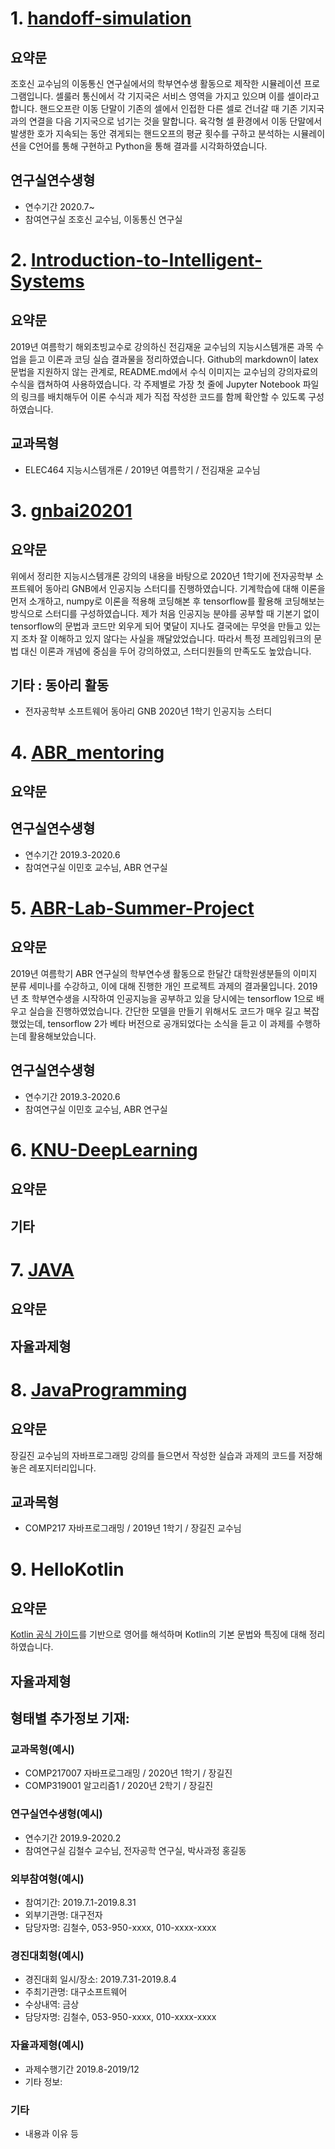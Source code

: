 # 1. [handoff-simulation](https://github.com/yh08037/handoff-simulation)
## 요약문
조호신 교수님의 이동통신 연구실에서의 학부연수생 활동으로 제작한 시뮬레이션 프로그램입니다.
셀룰러 통신에서 각 기지국은 서비스 영역을 가지고 있으며 이를 셀이라고 합니다.
핸드오프란 이동 단말이 기존의 셀에서 인접한 다른 셀로 건너갈 때 기존 기지국과의 연결을 다음 기지국으로 넘기는 것을 말합니다.
육각형 셀 환경에서 이동 단말에서 발생한 호가 지속되는 동안 겪게되는 핸드오프의 평균 횟수를 구하고 분석하는 시뮬레이션을
C언어를 통해 구현하고 Python을 통해 결과를 시각화하였습니다.

## 연구실연수생형
- 연수기간 2020.7~
- 참여연구실 조호신 교수님, 이동통신 연구실


# 2. [Introduction-to-Intelligent-Systems](https://github.com/yh08037/Introduction-to-Intelligent-Systems)
## 요약문
2019년 여름학기 해외초빙교수로 강의하신 전김재윤 교수님의 지능시스템개론 과목 수업을 듣고 이론과 코딩 실습 결과물을 정리하였습니다.
Github의 markdown이 latex 문법을 지원하지 않는 관계로, README.md에서 수식 이미지는 교수님의 강의자료의 수식을 캡쳐하여 사용하였습니다.
각 주제별로 가장 첫 줄에 Jupyter Notebook 파일의 링크를 배치해두어 이론 수식과 제가 직접 작성한 코드를 함께 확안할 수 있도록 구성하였습니다.

## 교과목형
- ELEC464 지능시스템개론 / 2019년 여름학기 / 전김재윤 교수님


# 3. [gnbai20201](https://github.com/yh08037/gnbai20201)
## 요약문
위에서 정리한 지능시스템개론 강의의 내용을 바탕으로 2020년 1학기에 전자공학부 소프트웨어 동아리 GNB에서 인공지능 스터디를 진행하였습니다.
기계학습에 대해 이론을 먼저 소개하고, numpy로 이론을 적용해 코딩해본 후 tensorflow를 활용해 코딩해보는 방식으로 스터디를 구성하였습니다.
제가 처음 인공지능 분야를 공부할 때 기본기 없이 tensorflow의 문법과 코드만 외우게 되어 몇달이 지나도 결국에는 무엇을 만들고 있는지 조차 잘 이해하고 있지 않다는 사실을 깨달았었습니다. 따라서 특정 프레임워크의 문법 대신 이론과 개념에 중심을 두어 강의하였고, 스터디원들의 만족도도 높았습니다.

## 기타 : 동아리 활동
- 전자공학부 소프트웨어 동아리 GNB 2020년 1학기 인공지능 스터디


# 4. [ABR_mentoring](https://github.com/yh08037/ABR_mentoring)
## 요약문


## 연구실연수생형
- 연수기간 2019.3-2020.6
- 참여연구실 이민호 교수님, ABR 연구실


# 5. [ABR-Lab-Summer-Project](https://github.com/yh08037/ABR-Lab-Summer-Project)
## 요약문
2019년 여름학기 ABR 연구실의 학부연수생 활동으로 한달간 대학원생분들의 이미지 분류 세미나를 수강하고, 이에 대해 진행한 개인 프로젝트 과제의 결과물입니다.
2019년 초 학부연수생을 시작하여 인공지능을 공부하고 있을 당시에는 tensorflow 1으로 배우고 실습을 진행하였었습니다.
간단한 모델을 만들기 위해서도 코드가 매우 길고 복잡했었는데, tensorflow 2가 베타 버전으로 공개되었다는 소식을 듣고 이 과제를 수행하는데 활용해보았습니다.

## 연구실연수생형
- 연수기간 2019.3-2020.6
- 참여연구실 이민호 교수님, ABR 연구실


# 6. [KNU-DeepLearning](https://github.com/yh08037/KNU-DeepLearning)
## 요약문

## 기타


# 7. [JAVA](https://github.com/yh08037/JAVA)
## 요약문

## 자율과제형


# 8. [JavaProgramming](https://github.com/yh08037/JavaProgramming)
## 요약문
장길진 교수님의 자바프로그래밍 강의를 들으면서 작성한 실습과 과제의 코드를 저장해놓은 레포지터리입니다.

## 교과목형
- COMP217 자바프로그래밍 / 2019년 1학기 / 장길진 교수님

# 9. HelloKotlin
## 요약문
[Kotlin 공식 가이드](https://kotlinlang.org/docs/reference/basic-syntax.html)를 기반으로 영어를 해석하며 Kotlin의 기본 문법와 특징에 대해 정리하였습니다.

## 자율과제형






## 형태별 추가정보 기재:

### 교과목형(예시)
- COMP217007 자바프로그래밍 / 2020년 1학기 / 장길진
- COMP319001 알고리즘1 /  2020년 2학기 / 장길진

### 연구실연수생형(예시)
- 연수기간 2019.9-2020.2
- 참여연구실 김철수 교수님, 전자공학 연구실, 박사과정 홍길동 

### 외부참여형(예시)
- 참여기간: 2019.7.1-2019.8.31
- 외부기관명: 대구전자
- 담당자명: 김철수, 053-950-xxxx, 010-xxxx-xxxx

### 경진대회형(예시)
- 경진대회 일시/장소: 2019.7.31-2019.8.4
- 주최기관명: 대구소프트웨어
- 수상내역: 금상
- 담당자명: 김철수, 053-950-xxxx, 010-xxxx-xxxx

### 자율과제형(예시)
- 과제수행기간 2019.8-2019/12
- 기타 정보:

### 기타
- 내용과 이유 등
